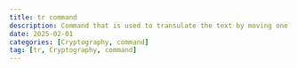 ```yaml
---
title: tr command
description: Command that is used to transulate the text by moving one set to another
date: 2025-02-01
categories: [Cryptography, command]
tag: [tr, Cryptography, command]
---
```

